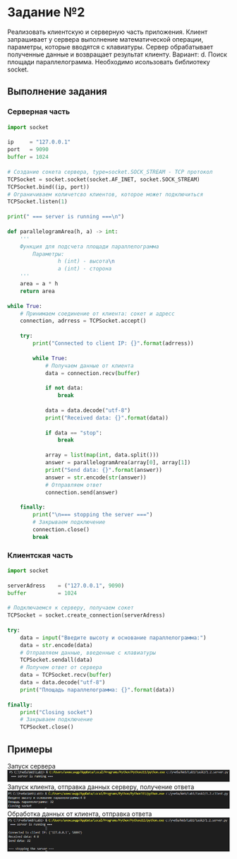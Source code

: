 # Задание №2

Реализовать клиентскую и серверную часть приложения. Клиент запрашивает у
сервера выполнение математической операции, параметры, которые вводятся с
клавиатуры. Сервер обрабатывает полученные данные и возвращает результат
клиенту. Вариант: d. Поиск площади параллелограмма. Необходимо исользовать библиотеку socket.

## Выполнение задания
### Серверная часть

```py
import socket

ip     = "127.0.0.1"
port   = 9090
buffer = 1024

# Создание сокета сервера, type=socket.SOCK_STREAM - TCP протокол
TCPSocket = socket.socket(socket.AF_INET, socket.SOCK_STREAM)
TCPSocket.bind((ip, port))
# Ограничиваем количетсво клиентов, которое может подключиться
TCPSocket.listen(1)

print(" === server is running ===\n")

def parallelogramArea(h, a) -> int:
	'''
	Функция для подсчета площади параллелограмма
		Параметры:
				h (int) - высота\n
				a (int) - сторона
	'''
	area = a * h
	return area

while True:
	# Принимаем соединение от клиента: сокет и адресс
	connection, adrress = TCPSocket.accept()

	try:
		print("Connected to client IP: {}".format(adrress))
        
		while True:
			# Получаем данные от клиента
			data = connection.recv(buffer)

			if not data:
				break

			data = data.decode("utf-8")
			print("Received data: {}".format(data))
			
			if data == "stop":
				break
			
			array = list(map(int, data.split()))
			answer = parallelogramArea(array[0], array[1])
			print("Send data: {}".format(answer))
			answer = str.encode(str(answer))
			# Отправляем ответ
			connection.send(answer)

	finally:
		print("\n=== stopping the server ===")
		# Закрываем подключение
		connection.close()
		break
```

### Клиентская часть

```py
import socket

serverAdress    = ("127.0.0.1", 9090)
buffer          = 1024

# Подключаемся к серверу, получаем сокет
TCPSocket = socket.create_connection(serverAdress)
 
try:
    data = input("Введите высоту и основание параллелограмма:")
    data = str.encode(data)
    # Отправляем данные, введенные с клавиатуры
    TCPSocket.sendall(data)
    # Получем ответ от сервера
    data = TCPSocket.recv(buffer)
    data = data.decode("utf-8")
    print("Площадь параллелограмма: {}".format(data))
 
finally:
    print("Closing socket")
    # Закрываем подключение
    TCPSocket.close()
```

## Примеры

Запуск сервера
![Пример задания 2.1](pic/task2_startServer.png)
Запуск клиента, отправка данных серверу, получение ответа
![Пример задания 2.2](pic/task2_startClient.png)
Обработка данных от клиента, отправка ответа
![Пример задания 2.2](pic/task2_serverAfterConnection.png)